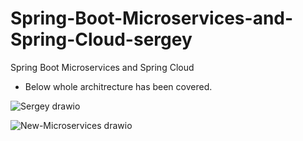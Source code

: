 # Spring-Boot-Microservices-and-Spring-Cloud-sergey
Spring Boot Microservices and Spring Cloud

- Below whole architrecture has been covered.

![Sergey drawio](https://user-images.githubusercontent.com/54174687/179152447-6b67e861-a34b-446b-be3b-7cedeb15e73f.png)



![New-Microservices drawio](https://user-images.githubusercontent.com/54174687/179152841-b2b94be6-7c44-4e64-8578-502e44be24a8.png)
